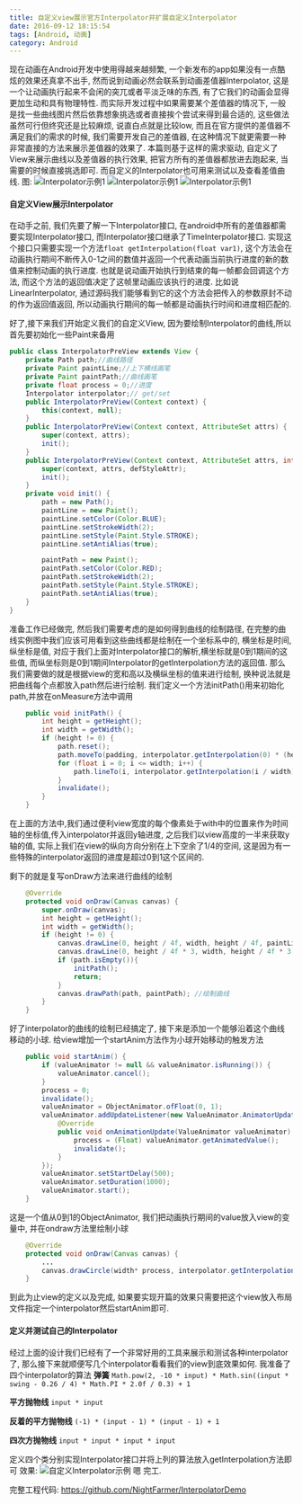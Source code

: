 ```yaml
---
title: 自定义view展示官方Interpolator并扩展自定义Interpolator
date: 2016-09-12 18:15:54
tags: [Android, 动画]
category: Android
---
```


现在动画在Android开发中使用得越来越频繁, 一个新发布的app如果没有一点酷炫的效果还真拿不出手, 然而说到动画必然会联系到动画差值器Interpolator, 这是一个让动画执行起来不会闲的突兀或者平淡乏味的东西, 有了它我们的动画会显得更加生动和具有物理特性.
而实际开发过程中如果需要某个差值器的情况下, 一般是找一些曲线图片然后依靠想象挑选或者直接挨个尝试来得到最合适的, 这些做法虽然可行但终究还是比较麻烦, 说直白点就是比较low, 而且在官方提供的差值器不满足我们的需求的时候, 我们需要开发自己的差值器, 在这种情况下就更需要一种非常直接的方法来展示差值器的效果了. 
本篇则基于这样的需求驱动, 自定义了View来展示曲线以及差值器的执行效果, 把官方所有的差值器都放进去跑起来, 当需要的时候直接挑选即可. 而自定义的Interpolator也可用来测试以及查看差值曲线.
图:
![Interpolator示例1](http://nightfarmer.github.io/public/static/image/InterpolatorDemo1.gif) ![Interpolator示例1](http://nightfarmer.github.io/public/static/image/InterpolatorDemo2.gif) ![Interpolator示例1](http://nightfarmer.github.io/public/static/image/InterpolatorDemo3.gif)
<!-- more -->

#### 自定义View展示Interpolator

在动手之前, 我们先要了解一下Interpolator接口, 在android中所有的差值器都需要实现Interpolator接口, 而Interpolator接口继承了TimeInterpolator接口. 实现这个接口只需要实现一个方法`float getInterpolation(float var1)`, 这个方法会在动画执行期间不断传入0-1之间的数值并返回一个代表动画当前执行进度的新的数值来控制动画的执行进度. 也就是说动画开始执行到结束的每一帧都会回调这个方法, 而这个方法的返回值决定了这帧里动画应该执行的进度. 比如说LinearInterpolator, 通过源码我们能够看到它的这个方法会把传入的参数原封不动的作为返回值返回, 所以动画执行期间的每一帧都是动画执行时间和进度相匹配的.

好了,接下来我们开始定义我们的自定义View, 因为要绘制Interpolator的曲线,所以首先要初始化一些Paint来备用
```java
public class InterpolatorPreView extends View {
    private Path path;//曲线路径
    private Paint paintLine;//上下横线画笔
    private Paint paintPath;//曲线画笔
    private float process = 0;//进度
    Interpolator interpolator;// get/set
    public InterpolatorPreView(Context context) {
        this(context, null);
    }
    public InterpolatorPreView(Context context, AttributeSet attrs) {
        super(context, attrs);
        init();
    }
    public InterpolatorPreView(Context context, AttributeSet attrs, int defStyleAttr) {
        super(context, attrs, defStyleAttr);
        init();
    }
    private void init() {
        path = new Path();
        paintLine = new Paint();
        paintLine.setColor(Color.BLUE);
        paintLine.setStrokeWidth(2);
        paintLine.setStyle(Paint.Style.STROKE);
        paintLine.setAntiAlias(true);

        paintPath = new Paint();
        paintPath.setColor(Color.RED);
        paintPath.setStrokeWidth(2);
        paintPath.setStyle(Paint.Style.STROKE);
        paintPath.setAntiAlias(true);
    }
}
```
准备工作已经做完, 然后我们需要考虑的是如何得到曲线的绘制路径, 在完整的曲线实例图中我们应该可用看到这些曲线都是绘制在一个坐标系中的, 横坐标是时间, 纵坐标是值, 对应于我们上面对Interpolator接口的解析,横坐标就是0到1期间的这些值, 而纵坐标则是0到1期间Interpolator的getInterpolation方法的返回值. 那么我们需要做的就是根据view的宽和高以及横纵坐标的值来进行绘制, 换种说法就是把曲线每个点都放入path然后进行绘制.
我们定义一个方法initPath()用来初始化path,并放在onMeasure方法中调用
```java
    public void initPath() {
        int height = getHeight();
        int width = getWidth();
        if (height != 0) {
            path.reset();
            path.moveTo(padding, interpolator.getInterpolation(0) * (height / 2f) + height / 4f);
            for (float i = 0; i <= width; i++) {
                path.lineTo(i, interpolator.getInterpolation(i / width) * (height / 2f) + height / 4f);
            }
            invalidate();
        }
    }
```
在上面的方法中,我们通过便利view宽度的每个像素处于with中的位置来作为时间轴的坐标值,传入interpolator并返回y轴进度, 之后我们以view高度的一半来获取y轴的值, 实际上我们在view的纵向方向分别在上下空余了1/4的空间, 这是因为有一些特殊的interpolator返回的进度是超过0到1这个区间的.

剩下的就是复写onDraw方法来进行曲线的绘制
```java
    @Override
    protected void onDraw(Canvas canvas) {
        super.onDraw(canvas);
        int height = getHeight();
        int width = getWidth();
        if (height != 0) {
            canvas.drawLine(0, height / 4f, width, height / 4f, paintLine); //绘制上边界
            canvas.drawLine(0, height / 4f * 3, width, height / 4f * 3, paintLine); //绘制下边界
            if (path.isEmpty()){
                initPath();
                return;
            }
            canvas.drawPath(path, paintPath); //绘制曲线
        }
    }
```

好了interpolator的曲线的绘制已经搞定了, 接下来是添加一个能够沿着这个曲线移动的小球.
给view增加一个startAnim方法作为小球开始移动的触发方法
```java
    public void startAnim() {
        if (valueAnimator != null && valueAnimator.isRunning()) {
            valueAnimator.cancel();
        }
        process = 0;
        invalidate();
        valueAnimator = ObjectAnimator.ofFloat(0, 1);
        valueAnimator.addUpdateListener(new ValueAnimator.AnimatorUpdateListener() {
            @Override
            public void onAnimationUpdate(ValueAnimator valueAnimator) {
                process = (Float) valueAnimator.getAnimatedValue();
                invalidate();
            }
        });
        valueAnimator.setStartDelay(500);
        valueAnimator.setDuration(1000);
        valueAnimator.start();
    }
```
这是一个值从0到1的ObjectAnimator, 我们把动画执行期间的value放入view的变量中, 并在ondraw方法里绘制小球
```java
    @Override
    protected void onDraw(Canvas canvas) {
        ...
        canvas.drawCircle(width* process, interpolator.getInterpolation(process) * (height / 2f) + height / 4f, 15, paintPath);
    }
```
到此为止view的定义以及完成, 如果要实现开篇的效果只需要把这个view放入布局文件指定一个interpolator然后startAnim即可.

#### 定义并测试自己的Interpolator

经过上面的设计我们已经有了一个非常好用的工具来展示和测试各种interpolator了, 那么接下来就顺便写几个interpolator看看我们的view到底效果如何.
我准备了四个interpolator的算法
**弹簧**
`Math.pow(2, -10 * input) * Math.sin((input * swing - 0.26 / 4) * Math.PI * 2.0f / 0.3) + 1`

**平方抛物线**
`input * input`

**反着的平方抛物线**
`(-1) * (input - 1) * (input - 1) + 1`

**四次方抛物线**
`input * input * input * input`

定义四个类分别实现Interpolator接口并将上列的算法放入getInterpolation方法即可
效果:
![自定义Interpolator示例](http://nightfarmer.github.io/public/static/image/InterpolatorDemo4.gif)
嗯 完工.

完整工程代码:
https://github.com/NightFarmer/InterpolatorDemo
